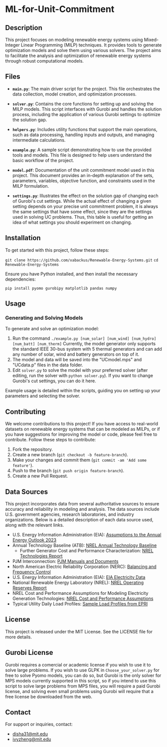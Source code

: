 # ML-for-Unit-Commitment

## Description
This project focuses on modeling renewable energy systems using Mixed-Integer Linear Programming (MILP) techniques. It provides tools to generate optimization models and solve them using various solvers. The project aims to facilitate the analysis and optimization of renewable energy systems through robust computational models.

## Files
- **`main.py`**: The main driver script for the project. This file orchestrates the data collection, model creation, and optimization processes.
  
- **`solver.py`**: Contains the core functions for setting up and solving the MILP models. This script interfaces with Gurobi and handles the solution process, including the application of various Gurobi settings to optimize the solution gap.

- **`helpers.py`**: Includes utility functions that support the main operations, such as data processing, handling inputs and outputs, and managing intermediate calculations.

- **`example.py`**: A sample script demonstrating how to use the provided tools and models. This file is designed to help users understand the basic workflow of the project.

- **`model.pdf`**: Documentation of the unit commitment model used in this project. This document provides an in-depth explanation of the sets, parameters, variables, objective function, and constraints used in the MILP formulation.

- **`settings.py`**: Illustrates the effect on the solution gap of changing each of Gurobi's cut settings. While the actual effect of changing a given setting depends on your precise unit commitment problem, it is always the same settings that have some effect, since they are the settings used in solving UC problems. Thus, this table is useful for getting an idea of what settings you should experiment on changing.

## Installation
To get started with this project, follow these steps:

`git clone https://github.com/xabackus/Renewable-Energy-Systems.git`
`cd Renewable-Energy-Systems`

Ensure you have Python installed, and then install the necessary dependencies:

`pip install pyomo gurobipy matplotlib pandas numpy`

## Usage
### Generating and Solving Models
To generate and solve an optimization model:
1. Run the command
`./example.py [num_solar] [num_wind] [num_hydro] [num_batt] [num_therm]`
Currently, the model generator only supports the standard IEEE 30-bus system with 5 thermal generators and can add any number of solar, wind and battery generators on top of it.
2. The model and data will be saved into the "UCmodel.mps" and "UCdata.p" files in the data folder.
3. Edit `solver.py` to solve the model with your preferred solver (after editing, run the solver with `python solver.py`). If you want to change Gurobi's cut settings, you can do it here.

Example usage is detailed within the scripts, guiding you on setting up your parameters and selecting the solver.

## Contributing
We welcome contributions to this project! If you have access to real-world datasets on renewable energy systems that can be modeled as MILPs, or if you have suggestions for improving the model or code, please feel free to contribute. Follow these steps to contribute:
1. Fork the repository.
2. Create a new branch (`git checkout -b feature-branch`).
3. Make your changes and commit them (`git commit -am 'Add some feature'`).
4. Push to the branch (`git push origin feature-branch`).
5. Create a new Pull Request.

## Data Sources
This project incorporates data from several authoritative sources to ensure accuracy and reliability in modeling and analysis. The data sources include U.S. government agencies, research laboratories, and industry organizations. Below is a detailed description of each data source used, along with the relevant links.
- U.S. Energy Information Administration (EIA): [Assumptions to the Annual Energy Outlook 2023](https://www.eia.gov/outlooks/aeo/assumptions/)
- Annual Technology Baseline (ATB): [NREL Annual Technology Baseline](https://data.openei.org/s3_viewer?bucket=oedi-data-lake&prefix=ATB%2Felectricity%2Fcsv%2F) 
  - Further Generator Cost and Performance Characterization: [NREL Technologies Report](https://atb.nrel.gov/electricity/2024/technologies)
- PJM Interconnection: [PJM Manuals and Documents](https://www.pjm.com/library/manuals)
- North American Electric Reliability Corporation (NERC): [Balancing and Frequency Control](https://www.nerc.com/comm/OC/Documents/2023_FRAA_Report_Final.pdf)
- U.S. Energy Information Administration (EIA): [EIA Electricity Data](https://www.eia.gov/electricity/data.php)
- National Renewable Energy Laboratory (NREL): [NREL Operating Reserves Report](https://www.nrel.gov/docs/fy24osti/89025.pdf)
- NREL Cost and Performance Assumptions for Modeling Electricity Generation Technologies: [NREL Cost and Performance Assumptions](https://research-hub.nrel.gov/en/publications/cost-and-performance-assumptions-for-modeling-electricity-generat)
- Typical Utility Daily Load Profiles: [Sample Load Profiles from EPRI](https://loadshape.epri.com/)

## License
This project is released under the MIT License. See the LICENSE file for more details.

## Gurobi License
Gurobi requires a comercial or academic license if you wish to use it to solve large problems. If you wish to use GLPK in `Choose_your_solver.py` for free to solve Pyomo models, you can do so, but Gurobi is the only solver for MPS models currently supported in this script, so if you intend to use this script to solve large problems from MPS files, you will require a paid Gurobi license, and solving even small problems using Gurobi will require that a free license be downloaded from the web.

## Contact
For support or inquiries, contact:
- [disha31@mit.edu](mailto:disha31@mit.edu)
- [ivyzheng@mit.edu](mailto:ivyzheng@mit.edu)
